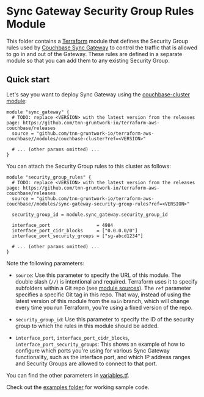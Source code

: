 # Sync Gateway Security Group Rules Module

This folder contains a [Terraform](https://www.terraform.io/) module that defines the Security Group rules used by 
[Couchbase Sync Gateway](https://developer.couchbase.com/documentation/mobile/current/guides/sync-gateway/index.html) 
to control the traffic that is allowed to go in and out of the Gateway. These rules are defined in a separate module so 
that you can add them to any existing Security Group. 



## Quick start

Let's say you want to deploy Sync Gateway using the [couchbase-cluster 
module](https://github.com/tnn-gruntwork-io/terraform-aws-couchbase/blob/main/modules/couchbase-cluster): 

```hcl
module "sync_gateway" {
  # TODO: replace <VERSION> with the latest version from the releases page: https://github.com/tnn-gruntwork-io/terraform-aws-couchbase/releases
  source = "github.com/tnn-gruntwork-io/terraform-aws-couchbase//modules/couchbase-cluster?ref=<VERSION>"

  # ... (other params omitted) ...
}
```

You can attach the Security Group rules to this cluster as follows:

```hcl
module "security_group_rules" {
  # TODO: replace <VERSION> with the latest version from the releases page: https://github.com/tnn-gruntwork-io/terraform-aws-couchbase/releases
  source = "github.com/tnn-gruntwork-io/terraform-aws-couchbase//modules/sync-gateway-security-group-rules?ref=<VERSION>"

  security_group_id = module.sync_gateway.security_group_id
  
  interface_port                 = 4984
  interface_port_cidr_blocks     = ["0.0.0.0/0"]
  interface_port_security_groups = ["sg-abcd1234"]
  
  # ... (other params omitted) ...
}
```

Note the following parameters:

* `source`: Use this parameter to specify the URL of this module. The double slash (`//`) is intentional 
  and required. Terraform uses it to specify subfolders within a Git repo (see [module 
  sources](https://www.terraform.io/docs/modules/sources.html)). The `ref` parameter specifies a specific Git tag in 
  this repo. That way, instead of using the latest version of this module from the `main` branch, which 
  will change every time you run Terraform, you're using a fixed version of the repo.

* `security_group_id`: Use this parameter to specify the ID of the security group to which the rules in this module
  should be added.

* `interface_port`, `interface_port_cidr_blocks`, `interface_port_security_groups`: This shows an example of how to 
  configure which ports you're using for various Sync Gateway functionality, such as the interface port, and which IP 
  address ranges and Security Groups are allowed to connect to that port. 
  
You can find the other parameters in [variables.tf](variables.tf).

Check out the [examples folder](https://github.com/tnn-gruntwork-io/terraform-aws-couchbase/blob/main/examples) for 
working sample code.

